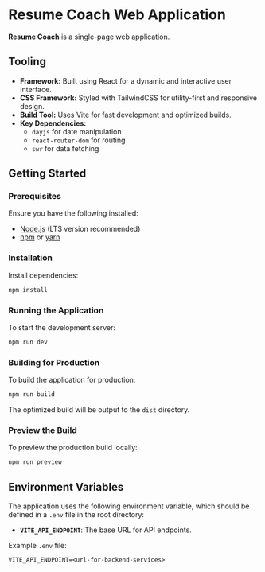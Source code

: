 # Resume Coach Web Application

**Resume Coach** is a single-page web application.

## Tooling

- **Framework:** Built using React for a dynamic and interactive user interface.
- **CSS Framework:** Styled with TailwindCSS for utility-first and responsive design.
- **Build Tool:** Uses Vite for fast development and optimized builds.
- **Key Dependencies:** 
  - `dayjs` for date manipulation
  - `react-router-dom` for routing
  - `swr` for data fetching

## Getting Started

### Prerequisites

Ensure you have the following installed:

- [Node.js](https://nodejs.org/) (LTS version recommended)
- [npm](https://www.npmjs.com/) or [yarn](https://yarnpkg.com/)

### Installation

Install dependencies:

   ```bash
   npm install
   ```

### Running the Application

To start the development server:

```bash
npm run dev
```
### Building for Production

To build the application for production:

```bash
npm run build
```

The optimized build will be output to the `dist` directory.

### Preview the Build

To preview the production build locally:

```bash
npm run preview
```

## Environment Variables

The application uses the following environment variable, which should be defined in a `.env` file in the root directory:

- **`VITE_API_ENDPOINT`**: The base URL for API endpoints.

Example `.env` file:

```
VITE_API_ENDPOINT=<url-for-backend-services>
```
